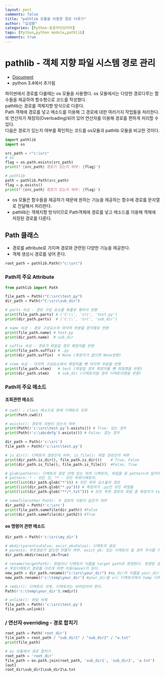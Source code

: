 ```yaml
---
layout: post
comments: false
title: "pathlib 모듈을 이용한 경로 다루기"
author: "김성환"
categories: [Python-표준라이브러리]
tags: [Python,python module,pathlib]
comments: true
---
```


# pathlib - 객체 지향 파일 시스템 경로 관리
- [Document](https://docs.python.org/ko/3/library/pathlib.html)
- python 3.4에서 추가됨


파이썬에서 경로를 다룰때는 os 모듈을 사용했다. os 모듈에서는 다양한 경로다루는 함수들을 제공하여 함수형으로 코드를 작성했다.   
pathlib는 경로를 객체지향 방식으로 다룬다.  
Path 객체에 경로를 넣고 메소드를 이용해 그 경로에 대한 여러가지 작업들을 처리한다.  또 연산자가 재정의(Overloading)되어 있어 연산자를 이용해 경로를 편하게 처리할 수 있다.    
다음은 경로가 있는지 여부를 확인하는 코드를 os모듈과 pathlib 모듈을 비교한 것이다.

```python
import pathlib
import os

src_path = r"c:\src"
# os
flag = os.path.exists(src_path)
print(f'{src_path} 경로가 있는지 여부: {flag}')

# pathlib
path = pathlib.Path(src_path)
flag = p.exists()
print(f'{src_path} 경로가 있는지 여부: {flag}')
```
- os 모듈은 함수들을 제공하기 때문에 원하는 기능을 제공하는 함수에 경로를 문자열로 전달해서 처리한다.
- pathlib는 객체지향 방식이므로 Path객체에 경로를 넣고 메소드를 이용해 객체에 저장된 경로를 다룬다.

 
## Path 클래스
- 경로를 attribute로 가지며 경로와 관련된 다양한 기능을 제공한다.
- 객체 생성시 경로를 넣어 준다.
```python
root_path = pathlib.Path(r"c:\src")
```

### Path의 주요 Attribute

```python
from pathlib import Path

file_path = Path(r"C:\src\test.py")
dir_path = Path(r"C:\src\sub_dir")

# parts 속성 - 경로 구성 요소를 튜플로 묶어서 반환
print(file_path.parts) # ('C:\\', 'src', 'test.py')
print(dir_path.parts)  # ('C:\\', 'src', 'sub_dir')

# name 속성 - 경로 구성요소의 마지막 부분을 문자열로 반환
print(file_path.name) # test.py
print(dir_path.name)  # sub_dir

# suffix 속성 - 경로가 파일일 경우 확장자를 반환
print(file_path.suffix) # .py
print(dir_path.suffix)  # None (확장자가 없으면 None반환)

# stem 속성 - 마지막 구성요소에서 확장자를 뺀 마지막 부분을 반환
print(file_path.stem)   # test (파일일 경우 확장자를 뺀 파일명을 반환)
print(dir_path.stem)    # sub_dir (디렉토리일 경우 디렉토리명을 반환)
```

### Path의 주요 메소드

#### 조회관련 메소드
```python
# cwd() : class 메소드로 현재 디렉토리 조회
print(Path.cwd())

# exists(): 경로의 자원이 있는지 여부
print(Path(r'c:\src\test.py').exists()) # True: 있는 경우
print(Path(r'c:\abcdefg').exists()) # False: 없는 경우

dir_path = Path(r'c:\src')
file_path = Path(r'c:\src\test.py')

# is_dir(): 디렉토리 경로인지 여부, is_file(): 파일 경로인지 여부
print(dir_path.is_dir(), file_path.is_dir())    # True, False
print(dir_path.is_file(), file_path.is_file())  #False, True

# glob(pattern): 디렉토리 경로 안에 있는 하위 디렉토리, 파일들 중 pattern과 일치하는 것들의 경로를 제공하는 generator반환
# pattern: * - 모든 것, ** - 모든 하위디렉토리.
print(list(dir_path.glob("*"))) # 모든 하위 요소들의 경로
print(list(dir_path.glob("*.py"))) # 확장자가 .py인 모든 파일들
print(list(dir_path.glob("**/*.txt"))) # 모든 하위 경로의 파일 중 확장자가 txt인 파일들.

# samefile(other Path): 두 경로의 자원이 같은지 여부
dir_path2 = Path(r'c:\src')
print(file_path.samefile(dir_path)) #False
print(dir_path.samefile(dir_path2)) #True
```

#### os 명령어 관련 메소드
```python
dir_path = Path(r'c:\src\my_dir')

# mkdir(parents=False, exist_ok=False): 디렉토리 생성
# parents: 부모경로가 없으면 만들지 여부. exist_ok: 있는 디렉토리 일 경우 무시할 지 여부. False 설정시 Exception 발생
dir_path.mkdir(exist_ok=True)

# rename(targetPath): 파일이나 디렉토리 이름을 target path로 변경한다. 변경된 경로를 반환한다.
# 부모디렉토리 경로를 다르게 하면 이동(move)가 된다.
new_path = dir_path.rename(r"c:\src\your_dir") #my_dir의 이름을 your_dir로 변경
new_path.rename(r'c:\temp\your_dir') #your_dir을 src 디렉토리에서 temp 디렉토리로 이동

# rmdir(): 디렉토리 삭제. 디렉토리는 비어있어야 한다.
Path(r'c:\temp\your_dir').rmdir()

# unlink(): 파일 삭제
file_path = Path(r'c:\src\test.py')
file_path.unlink()
```


### / 연산자 overriding -  경로 합치기
```python
root_path = Path('root_dir')
file_path = root_path / "sub_dir1" / "sub_dir2" / "a.txt"
print(file_path)

# os 모듈에서 경로 합치기
root_path = 'root_dir'
file_path = os.path.join(root_path, 'sub_dir1', 'sub_dir2', 'a.txt')
[out]
root_dir\sub_dir1\sub_dir2\a.txt
```